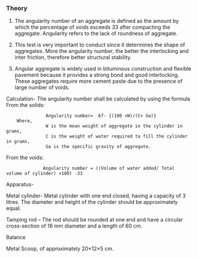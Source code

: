 ### Theory

1. The angularity number of an aggregate is defined as the amount by which the percentage of voids exceeds 33  after compacting the aggregate. Angularity refers to the lack of roundness of aggregate.

2. This test is very important to conduct since it determines the shape of aggregates. More the angularity number, the better the interlocking and inter friction, therefore better structural stability.

3. Angular aggregate is widely used in bituminous construction and flexible pavement because it provides a strong bond and good interlocking. These aggregates require more cement paste due to the presence of large number of voids.

Calculation- The angularity number shall be calculated by using the formula 
From the solids: 
```
               Angularity number=  67- {(100 ×W)/(C× Ga)} 
    Where, 
               W is the mean weight of aggregate in the cylinder in grams,  
               C is the weight of water required to fill the cylinder in grams,  
               Ga is the specific gravity of aggregate.  
```          
From the voids: 
```
              Angularity number = ((Volume of water added/ Total volume of cylinder) ×100) -33
```
              
Apparatus- 

Metal cylinder- Metal cylinder with one end closed, having a capacity of 3 litres. The diameter and height of the cylinder should be approximately equal.  

Tamping rod – The rod should be rounded at one end and have a circular cross-section of 16 mm diameter and a length of 60 cm. 

Balance 

Metal Scoop, of approximately 20×12×5 cm. 
